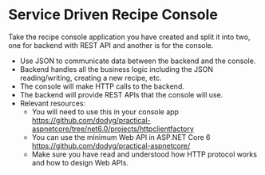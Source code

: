 # Service Driven Recipe Console

Take the recipe console application you have created and split it into two, one for backend with REST API and another is for the console.

* Use JSON to communicate data between the backend and the console.
* Backend handles all the business logic including the JSON reading/writing, creating a new recipe, etc.
* The console will make HTTP calls to the backend.
* The backend will provide REST APIs that the console will use.
* Relevant resources:
  * You will need to use this in your console app https://github.com/dodyg/practical-aspnetcore/tree/net6.0/projects/httpclientfactory
  * You can use the minimum Web API in ASP.NET Core 6 https://github.com/dodyg/practical-aspnetcore/
  * Make sure you have read and understood how HTTP protocol works and how to design Web APIs.
  
